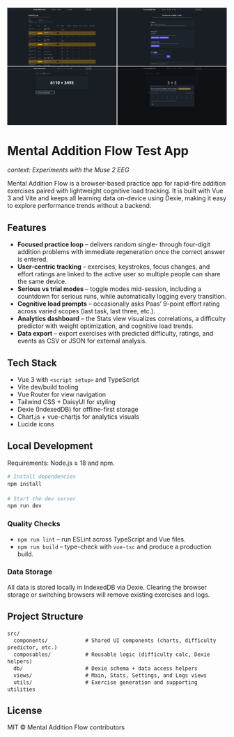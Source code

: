 ![Picture of app screens](screenshot.png)

# Mental Addition Flow Test App

*context: Experiments with the Muse 2 EEG*

Mental Addition Flow is a browser-based practice app for rapid-fire addition exercises paired with lightweight cognitive load tracking. It is built with Vue 3 and Vite and keeps all learning data on-device using Dexie, making it easy to explore performance trends without a backend.

## Features
- **Focused practice loop** – delivers random single- through four-digit addition problems with immediate regeneration once the correct answer is entered.
- **User-centric tracking** – exercises, keystrokes, focus changes, and effort ratings are linked to the active user so multiple people can share the same device.
- **Serious vs trial modes** – toggle modes mid-session, including a countdown for serious runs, while automatically logging every transition.
- **Cognitive load prompts** – occasionally asks Paas’ 9-point effort rating across varied scopes (last task, last three, etc.).
- **Analytics dashboard** – the Stats view visualizes correlations, a difficulty predictor with weight optimization, and cognitive load trends.
- **Data export** – export exercises with predicted difficulty, ratings, and events as CSV or JSON for external analysis.

## Tech Stack
- Vue 3 with `<script setup>` and TypeScript
- Vite dev/build tooling
- Vue Router for view navigation
- Tailwind CSS + DaisyUI for styling
- Dexie (IndexedDB) for offline-first storage
- Chart.js + vue-chartjs for analytics visuals
- Lucide icons

## Local Development
Requirements: Node.js ≥ 18 and npm.

```bash
# Install dependencies
npm install

# Start the dev server
npm run dev
```

### Quality Checks
- `npm run lint` – run ESLint across TypeScript and Vue files.
- `npm run build` – type-check with `vue-tsc` and produce a production build.

### Data Storage
All data is stored locally in IndexedDB via Dexie. Clearing the browser storage or switching browsers will remove existing exercises and logs.

## Project Structure
```
src/
  components/            # Shared UI components (charts, difficulty predictor, etc.)
  composables/           # Reusable logic (difficulty calc, Dexie helpers)
  db/                    # Dexie schema + data access helpers
  views/                 # Main, Stats, Settings, and Logs views
  utils/                 # Exercise generation and supporting utilities
```

## License
MIT © Mental Addition Flow contributors
